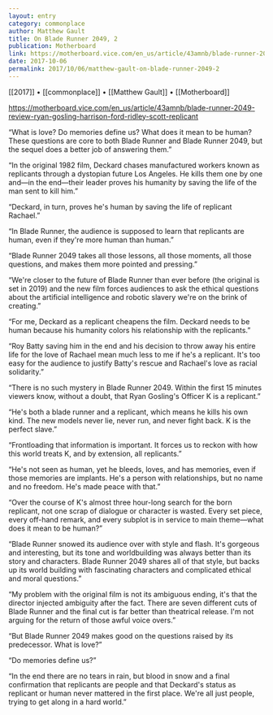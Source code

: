 ```yaml
---
layout: entry
category: commonplace
author: Matthew Gault
title: On Blade Runner 2049, 2
publication: Motherboard
link: https://motherboard.vice.com/en_us/article/43amnb/blade-runner-2049-review-ryan-gosling-harrison-ford-ridley-scott-replicant
date: 2017-10-06
permalink: 2017/10/06/matthew-gault-on-blade-runner-2049-2
---
```


[[2017]] • [[commonplace]] • [[Matthew Gault]] • [[Motherboard]] 

https://motherboard.vice.com/en_us/article/43amnb/blade-runner-2049-review-ryan-gosling-harrison-ford-ridley-scott-replicant

“What is love? Do memories define us? What does it mean to be human? These questions are core to both Blade Runner and Blade Runner 2049, but the sequel does a better job of answering them.”

“In the original 1982 film, Deckard chases manufactured workers known as replicants through a dystopian future Los Angeles. He kills them one by one and—in the end—their leader proves his humanity by saving the life of the man sent to kill him.”

“Deckard, in turn, proves he's human by saving the life of replicant Rachael.”

“In Blade Runner, the audience is supposed to learn that replicants are human, even if they're more human than human.”

“Blade Runner 2049 takes all those lessons, all those moments, all those questions, and makes them more pointed and pressing.”

“We're closer to the future of Blade Runner than ever before (the original is set in 2019) and the new film forces audiences to ask the ethical questions about the artificial intelligence and robotic slavery we're on the brink of creating.”

“For me, Deckard as a replicant cheapens the film. Deckard needs to be human because his humanity colors his relationship with the replicants.”

“Roy Batty saving him in the end and his decision to throw away his entire life for the love of Rachael mean much less to me if he's a replicant. It's too easy for the audience to justify Batty's rescue and Rachael's love as racial solidarity.”

“There is no such mystery in Blade Runner 2049. Within the first 15 minutes viewers know, without a doubt, that Ryan Gosling's Officer K is a replicant.”

“He's both a blade runner and a replicant, which means he kills his own kind. The new models never lie, never run, and never fight back. K is the perfect slave.”

“Frontloading that information is important. It forces us to reckon with how this world treats K, and by extension, all replicants.”

“He's not seen as human, yet he bleeds, loves, and has memories, even if those memories are implants. He's a person with relationships, but no name and no freedom. He's made peace with that.”

“Over the course of K's almost three hour-long search for the born replicant, not one scrap of dialogue or character is wasted. Every set piece, every off-hand remark, and every subplot is in service to main theme—what does it mean to be human?”

“Blade Runner snowed its audience over with style and flash. It's gorgeous and interesting, but its tone and worldbuilding was always better than its story and characters. Blade Runner 2049 shares all of that style, but backs up its world building with fascinating characters and complicated ethical and moral questions.”

“My problem with the original film is not its ambiguous ending, it's that the director injected ambiguity after the fact. There are seven different cuts of Blade Runner and the final cut is far better than theatrical release. I'm not arguing for the return of those awful voice overs.”

“But Blade Runner 2049 makes good on the questions raised by its predecessor. What is love?”

“Do memories define us?”

“In the end there are no tears in rain, but blood in snow and a final confirmation that replicants are people and that Deckard's status as replicant or human never mattered in the first place. We're all just people, trying to get along in a hard world.”

